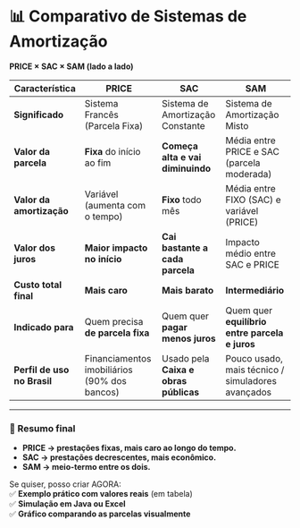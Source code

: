 # 📊 Comparativo de Sistemas de Amortização  
**PRICE × SAC × SAM (lado a lado)**

| Característica | **PRICE** | **SAC** | **SAM** |
|----------------|-----------|---------|---------|
| **Significado** | Sistema Francês (Parcela Fixa) | Sistema de Amortização Constante | Sistema de Amortização Misto |
| **Valor da parcela** | **Fixa** do início ao fim | **Começa alta e vai diminuindo** | Média entre PRICE e SAC (parcela moderada) |
| **Valor da amortização** | Variável (aumenta com o tempo) | **Fixo** todo mês | Média entre FIXO (SAC) e variável (PRICE) |
| **Valor dos juros** | **Maior impacto no início** | **Cai bastante a cada parcela** | Impacto médio entre SAC e PRICE |
| **Custo total final** | **Mais caro** | **Mais barato** | **Intermediário** |
| **Indicado para** | Quem precisa **de parcela fixa** | Quem quer **pagar menos juros** | Quem quer **equilíbrio entre parcela e juros** |
| **Perfil de uso no Brasil** | Financiamentos imobiliários (90% dos bancos) | Usado pela **Caixa e obras públicas** | Pouco usado, mais técnico / simuladores avançados |

---

### 🧠 Resumo final

- **PRICE → prestações fixas, mais caro ao longo do tempo.**  
- **SAC → prestações decrescentes, mais econômico.**  
- **SAM → meio-termo entre os dois.**

Se quiser, posso criar AGORA:  
✅ **Exemplo prático com valores reais** (em tabela)  
✅ **Simulação em Java ou Excel**  
✅ **Gráfico comparando as parcelas visualmente**


